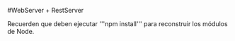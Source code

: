 #WebServer + RestServer

Recuerden que deben ejecutar '''npm install''' para reconstruir los módulos de Node.

